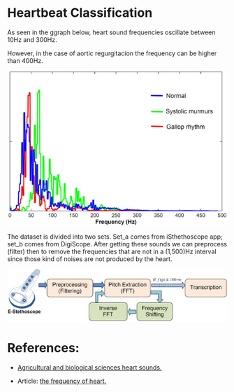 # Heartbeat Classification

As seen in the ggraph below, heart sound frequencies oscillate between 10Hz and 300Hz. 

However, in the case of aortic regurgitacion the frequency can be higher than 400Hz. 

![](images/heart_freq.jpg)

The dataset is divided into two sets. Set_a comes from iSthethoscope app; set_b comes from DigiScope. 
After getting these sounds we can preprocess (filter) then to remove the frequencies that are not in a (1,500)Hz interval since those kind of noises are not produced by the heart. 


![](images/transcription_diagram.jpg)



# References:
* [Agricultural and biological sciences heart sounds.](https://www.sciencedirect.com/topics/agricultural-and-biological-sciences/heart-sounds#:~:text=Although%20the%20human%20ear%20can,from%2020%20to%20500%20Hz)

* Article: [the frequency of heart.](https://www.ncbi.nlm.nih.gov/pmc/articles/PMC3396354/#:~:text=Moreover%2C%20the%20frequency%20of%20heart,of%20a%20normal%20heart%20sound.)
